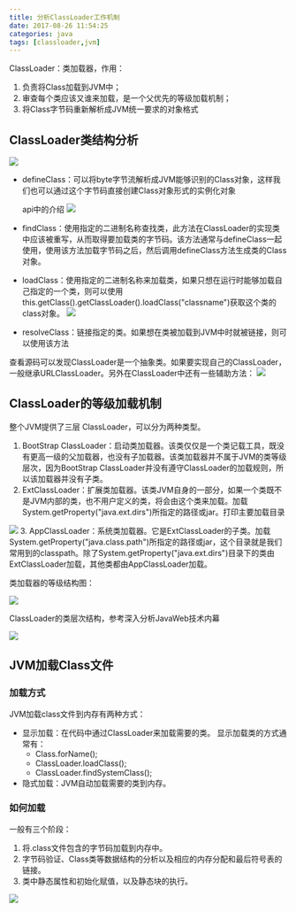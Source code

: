 ```yaml
---
title: 分析ClassLoader工作机制
date: 2017-08-26 11:54:25
categories: java
tags: [classloader,jvm]
---
```

ClassLoader：类加载器，作用：
1. 负责将Class加载到JVM中；
2. 审查每个类应该又谁来加载，是一个父优先的等级加载机制；
3. 将Class字节码重新解析成JVM统一要求的对象格式
## ClassLoader类结构分析 ##
![](https://raw.githubusercontent.com/wqh8522/my_note/pic/ClassLoader%E7%B1%BB%E7%BB%93%E6%9E%84.png)

- defineClass：可以将byte字节流解析成JVM能够识别的Class对象，这样我们也可以通过这个字节码直接创建Class对象形式的实例化对象

  api中的介绍
  ![](https://raw.githubusercontent.com/wqh8522/my_note/pic/defineClass%E4%BB%8B%E7%BB%8D.png)

- findClass：使用指定的二进制名称查找类，此方法在ClassLoader的实现类中应该被重写，从而取得要加载类的字节码。该方法通常与defineClass一起使用，使用该方法加载字节码之后，然后调用defineClass方法生成类的Class对象。

- loadClass：使用指定的二进制名称来加载类，如果只想在运行时能够加载自己指定的一个类，则可以使用this.getClass().getClassLoader().loadClass("classname")获取这个类的class对象。
  ![](https://raw.githubusercontent.com/wqh8522/my_note/pic/loadClass.png)

- resolveClass：链接指定的类。如果想在类被加载到JVM中时就被链接，则可以使用该方法

查看源码可以发现ClassLoader是一个抽象类。如果要实现自己的ClassLoader，一般继承URLClassLoader。另外在ClassLoader中还有一些辅助方法：
![](https://raw.githubusercontent.com/wqh8522/my_note/pic/ClassLoader%E6%96%B9%E6%B3%95.png)

## ClassLoader的等级加载机制 ##
整个JVM提供了三层	ClassLoader，可以分为两种类型。
1. BootStrap ClassLoader：启动类加载器。该类仅仅是一个类记载工具，既没有更高一级的父加载器，也没有子加载器。该类加载器并不属于JVM的类等级层次，因为BootStrap ClassLoader并没有遵守ClassLoader的加载规则，所以该加载器并没有子类。
2. ExtClassLoader：扩展类加载器。该类JVM自身的一部分，如果一个类既不是JVM内部的类，也不用户定义的类，将会由这个类来加载。加载System.getProperty("java.ext.dirs")所指定的路径或jar。打印主要加载目录

![](https://raw.githubusercontent.com/wqh8522/my_note/pic/%E6%89%A9%E5%B1%95%E7%B1%BB%E5%8A%A0%E8%BD%BD%E5%99%A8%E6%89%93%E5%8D%B0%E4%B8%BB%E7%9B%AE%E5%BD%95.png)
3. AppClassLoader：系统类加载器。它是ExtClassLoader的子类。加载System.getProperty("java.class.path")所指定的路径或jar，这个目录就是我们常用到的classpath。除了System.getProperty("java.ext.dirs")目录下的类由ExtClassLoader加载，其他类都由AppClassLoader加载。

类加载器的等级结构图：

![](https://raw.githubusercontent.com/wqh8522/my_note/pic/%E7%B1%BB%E7%AD%89%E7%BA%A7%E7%BB%93%E6%9E%84%E5%9B%BE.png)

ClassLoader的类层次结构，参考深入分析JavaWeb技术内幕

![](https://raw.githubusercontent.com/wqh8522/my_note/pic/%E7%B1%BB%E5%B1%82%E6%AC%A1%E7%BB%93%E6%9E%84.png)

## JVM加载Class文件 ##
### 加载方式 ###
JVM加载class文件到内存有两种方式：
- 显示加载：在代码中通过ClassLoader来加载需要的类。
	显示加载类的方式通常有：
	- Class.forName();
	- ClassLoader.loadClass();
	- ClassLoader.findSystemClass();
- 隐式加载：JVM自动加载需要的类到内存。
### 如何加载 ###
一般有三个阶段：
1. 将.class文件包含的字节码加载到内存中。
2. 字节码验证、Class类等数据结构的分析以及相应的内存分配和最后符号表的链接。
3. 类中静态属性和初始化赋值，以及静态块的执行。

![](https://raw.githubusercontent.com/wqh8522/my_note/pic/%E7%B1%BB%E5%8A%A0%E8%BD%BD%E9%A1%BA%E5%BA%8F.png)

